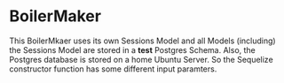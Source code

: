 # BoilerMaker

This BoilerMkaer uses its own Sessions Model and all Models (including) the Sessions
Model are stored in a **test** Postgres Schema. Also, the Postgres database is stored on
a home Ubuntu Server. So the Sequelize constructor function has some different
input paramters.

